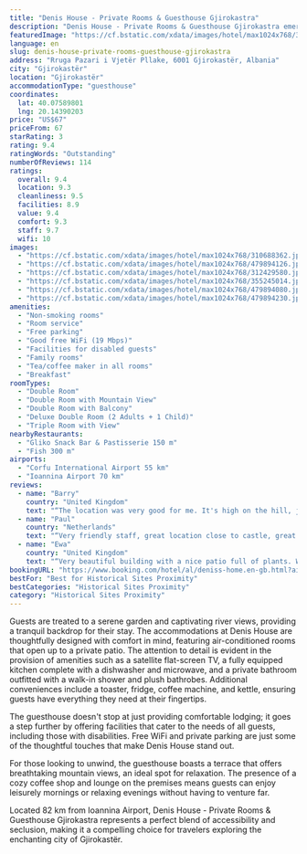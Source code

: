 ```yaml
---
title: "Denis House - Private Rooms & Guesthouse Gjirokastra"
description: "Denis House - Private Rooms & Guesthouse Gjirokastra emerges as a charming retreat in the historic heart of Gjirokastër, just a stone's throw away from the serene Zaravina Lake."
featuredImage: "https://cf.bstatic.com/xdata/images/hotel/max1024x768/310688362.jpg?k=8aeaa8ecc4982cfe47311b876e2fa88e6ddf7f8566c086122bd992354296b794&o=&hp=1"
language: en
slug: denis-house-private-rooms-guesthouse-gjirokastra
address: "Rruga Pazari i Vjetër Pllake, 6001 Gjirokastër, Albania"
city: "Gjirokastër"
location: "Gjirokastër"
accommodationType: "guesthouse"
coordinates:
  lat: 40.07589801
  lng: 20.14390203
price: "US$67"
priceFrom: 67
starRating: 3
rating: 9.4
ratingWords: "Outstanding"
numberOfReviews: 114
ratings:
  overall: 9.4
  location: 9.3
  cleanliness: 9.5
  facilities: 8.9
  value: 9.4
  comfort: 9.3
  staff: 9.7
  wifi: 10
images:
  - "https://cf.bstatic.com/xdata/images/hotel/max1024x768/310688362.jpg?k=8aeaa8ecc4982cfe47311b876e2fa88e6ddf7f8566c086122bd992354296b794&o=&hp=1"
  - "https://cf.bstatic.com/xdata/images/hotel/max1024x768/479894126.jpg?k=bef62120ebf4a37a2ae88b837bf23d557d4ca74d65d18f3a2ead49824aa864f4&o=&hp=1"
  - "https://cf.bstatic.com/xdata/images/hotel/max1024x768/312429580.jpg?k=b40ee8a3cf83a885657cd63a18d1df85ae73c91af7b4883e98ee53843510162e&o=&hp=1"
  - "https://cf.bstatic.com/xdata/images/hotel/max1024x768/355245014.jpg?k=0e6493862735a6fd0a78cf7436631767cb296fc5a2d842b1356cca4ab0b00117&o=&hp=1"
  - "https://cf.bstatic.com/xdata/images/hotel/max1024x768/479894080.jpg?k=b54facb155d4a7732bc012fe990217a13607e1a5aad139d43bdaf0833a84b6cc&o=&hp=1"
  - "https://cf.bstatic.com/xdata/images/hotel/max1024x768/479894230.jpg?k=6ba27fbf30708eb66646ed4a1ffe1236d60c76896836cb0112e1d38983135fcb&o=&hp=1"
amenities:
  - "Non-smoking rooms"
  - "Room service"
  - "Free parking"
  - "Good free WiFi (19 Mbps)"
  - "Facilities for disabled guests"
  - "Family rooms"
  - "Tea/coffee maker in all rooms"
  - "Breakfast"
roomTypes:
  - "Double Room"
  - "Double Room with Mountain View"
  - "Double Room with Balcony"
  - "Deluxe Double Room (2 Adults + 1 Child)"
  - "Triple Room with View"
nearbyRestaurants:
  - "Gliko Snack Bar & Pastisserie 150 m"
  - "Fish 300 m"
airports:
  - "Corfu International Airport 55 km"
  - "Ioannina Airport 70 km"
reviews:
  - name: "Barry"
    country: "United Kingdom"
    text: "“The location was very good for me. It's high on the hill, just below the castle, and about 500 metres from the old town so it's quiet and away from the crowds. The views from my room were great. The host was polite and friendly. The bed was...”"
  - name: "Paul"
    country: "Netherlands"
    text: "“Very friendly staff, great location close to castle, great breakfast”"
  - name: "Ewa"
    country: "United Kingdom"
    text: "“Very beautiful building with a nice patio full of plants. We stayed for 3 nights and it was very comfortable and clean. The hosts were very helpful and always on hand. The location is perfect, only a few minutes walk to the historical centre but...”"
bookingURL: "https://www.booking.com/hotel/al/deniss-home.en-gb.html?aid=8035640"
bestFor: "Best for Historical Sites Proximity"
bestCategories: "Historical Sites Proximity"
category: "Historical Sites Proximity"
---
```


Guests are treated to a serene garden and captivating river views, providing a tranquil backdrop for their stay. The accommodations at Denis House are thoughtfully designed with comfort in mind, featuring air-conditioned rooms that open up to a private patio. The attention to detail is evident in the provision of amenities such as a satellite flat-screen TV, a fully equipped kitchen complete with a dishwasher and microwave, and a private bathroom outfitted with a walk-in shower and plush bathrobes. Additional conveniences include a toaster, fridge, coffee machine, and kettle, ensuring guests have everything they need at their fingertips.

The guesthouse doesn't stop at just providing comfortable lodging; it goes a step further by offering facilities that cater to the needs of all guests, including those with disabilities. Free WiFi and private parking are just some of the thoughtful touches that make Denis House stand out.

For those looking to unwind, the guesthouse boasts a terrace that offers breathtaking mountain views, an ideal spot for relaxation. The presence of a cozy coffee shop and lounge on the premises means guests can enjoy leisurely mornings or relaxing evenings without having to venture far.

Located 82 km from Ioannina Airport, Denis House - Private Rooms & Guesthouse Gjirokastra represents a perfect blend of accessibility and seclusion, making it a compelling choice for travelers exploring the enchanting city of Gjirokastër.
